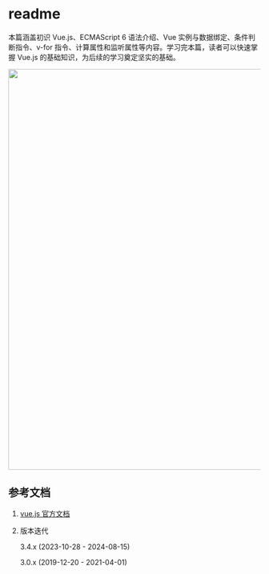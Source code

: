 # readme

本篇涵盖初识 Vue.js、ECMAScript 6 语法介绍、Vue 实例与数据绑定、条件判断指令、v-for 指令、计算属性和监听属性等内容。学习完本篇，读者可以快速掌握 Vue.js 的基础知识，为后续的学习奠定坚实的基础。

<image src="https://read-1305214533.cos.ap-guangzhou.myqcloud.com/Figure-P13_1300.jpg" width="800"/>

## 参考文档

1. [vue.js 官方文档](https://cn.vuejs.org/)
2. 版本迭代

   3.4.x (2023-10-28 - 2024-08-15)

   3.0.x (2019-12-20 - 2021-04-01)
